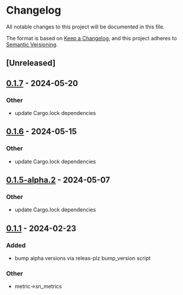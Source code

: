 # Changelog
All notable changes to this project will be documented in this file.

The format is based on [Keep a Changelog](https://keepachangelog.com/en/1.0.0/),
and this project adheres to [Semantic Versioning](https://semver.org/spec/v2.0.0.html).

## [Unreleased]

## [0.1.7](https://github.com/maidsafe/safe_network/compare/sn_metrics-v0.1.6...sn_metrics-v0.1.7) - 2024-05-20

### Other
- update Cargo.lock dependencies

## [0.1.6](https://github.com/maidsafe/safe_network/compare/sn_metrics-v0.1.5...sn_metrics-v0.1.6) - 2024-05-15

### Other
- update Cargo.lock dependencies

## [0.1.5-alpha.2](https://github.com/maidsafe/safe_network/compare/sn_metrics-v0.1.5-alpha.1...sn_metrics-v0.1.5-alpha.2) - 2024-05-07

### Other
- update Cargo.lock dependencies

## [0.1.1](https://github.com/joshuef/safe_network/releases/tag/sn_metrics-v0.1.1) - 2024-02-23

### Added
- bump alpha versions via releas-plz bump_version script

### Other
- metric->sn_metrics
